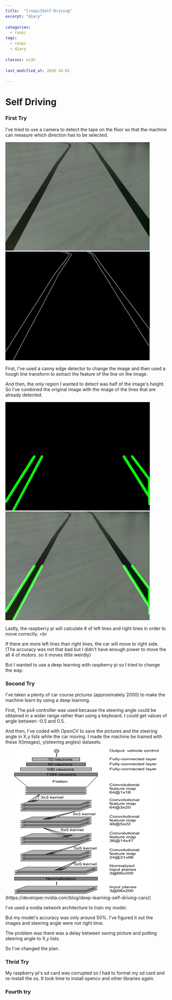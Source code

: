 ```yaml
---
title:  "[raspi]Self-Driving"
excerpt: "diary"

categories:
  - raspi
tags:
  - raspi
  - diary

classes: wide

last_modified_at: 2020-10-01
 
---
```


# Self Driving

### First Try

I've tried to use a camera to detect the tape on the floor so that the machine can measure which direction has to be selected. <br>

<p float="left">
  <img src="/assets/images/post/raspberry_pi/self_driving/first_try/original.jpg" width="450" />
  <img src="/assets/images/post/raspberry_pi/self_driving/first_try/canny.jpg" width="450" /> 
</p>


First, I've used a canny edge detector to change the image and then used a hough line transform to extract the feature of the line on the image. <br>

And then, the only region I wanted to detect was half of the image's height. So I've combined the original image with the image of the lines that are already detected.

<p float="left">
  <img src="/assets/images/post/raspberry_pi/self_driving/first_try/lines.jpg" width="450" />
  <img src="/assets/images/post/raspberry_pi/self_driving/first_try/image.jpg" width="450" /> 
</p>

Lastly, the raspberry pi will calculate # of left lines and right lines in order to move correctly. <br

If there are more left lines than right lines, the car will move to right side. (The accuracy was not that bad but I didn't have enough power to move the all 4 of motors. so it moves little weirdly) <br>

But I wanted to use a deep learning with raspberry pi so I tried to change the way.

### Second Try

I've taken a plenty of car course pictures (approximately 2000) to make the machine learn by using a deep learning. <br>

First, The ps4 controller was used because the steering angle could be obtained in a wider range rather than using a keyboard. I could get values of angle between -0.5 and 0.5. <br>

And then, I've coded with OpenCV to save the pictures and the steering angle in X,y lists while the car moving. I made the machine be trained with these X(images), y(steering angles) datasets. <br>

<center><img src="/assets/images/post/raspberry_pi/self_driving/second_try/network_architecture.png" width="450" height="450"></center>
(https://developer.nvidia.com/blog/deep-learning-self-driving-cars/)

I've used a nvidia network architecture to train my model. <br>

But my model's accuracy was only around 50%. I've figured it out the images and steering angle were not right time. <br>

The problem was there was a delay between saving picture and putting steering angle to X,y lists. <br>

So I've changed the plan.

### Thrid Try

My raspberry pi's sd card was corrupted so I had to format my sd card and re-install the os. It took time to install opencv and other libraries again. <br>


### Fourth try

